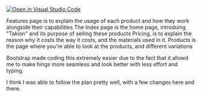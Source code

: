 [![Open in Visual Studio Code](https://classroom.github.com/assets/open-in-vscode-2e0aaae1b6195c2367325f4f02e2d04e9abb55f0b24a779b69b11b9e10269abc.svg)](https://classroom.github.com/online_ide?assignment_repo_id=17629252&assignment_repo_type=AssignmentRepo)

Features page is to explain the  usage of each product and how they work alongside their capabilities
The Index page is the home page, introduing "Takion" and its purpose of selling these products
Pricing, is to explain the reason why it costs the way it costs, and the materials used in it.
Products is the page where you're able to look at the products, and different variations

Bootstrap made coding this extremely easier due to the fact that it allowd me to make hings more seamless and look better with less effort and typing.

I think I was able to follow the plan pretty well, with a few changes here and there.

